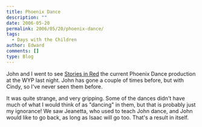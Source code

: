 ```yaml
---
title: Phoenix Dance
description: ""
date: 2006-05-20
permalink: 2006/05/20/phoenix-dance/
tags:
  - Days with the Children
author: Edward
comments: []
type: Blog
---
```


John and I went to see [Stories in Red][1] the current Phoenix Dance
production at the WYP last night. John has gone a couple of times
before, but with Cindy, so I\'ve never seen them before.

It was quite strange, and very gripping. Some of the dances didn\'t have
much of what I would think of as \"dancing\" in them, but that is
probably just my ignorance! We saw Jeanetta, who used to teach John
dance, and John would like to go back, as long as Isaac will go too.
That\'s a result in itself.



[1]: https://www.phoenixdancetheatre.co.uk/pages/02f.html
